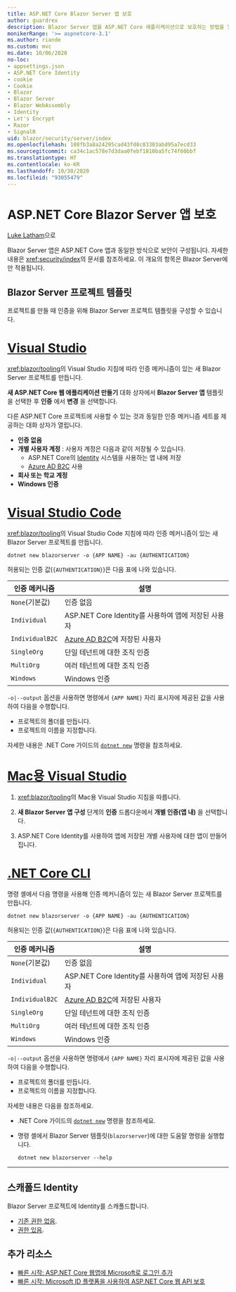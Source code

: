 ```yaml
---
title: ASP.NET Core Blazor Server 앱 보호
author: guardrex
description: Blazor Server 앱을 ASP.NET Core 애플리케이션으로 보호하는 방법을 알아봅니다.
monikerRange: '>= aspnetcore-3.1'
ms.author: riande
ms.custom: mvc
ms.date: 10/06/2020
no-loc:
- appsettings.json
- ASP.NET Core Identity
- cookie
- Cookie
- Blazor
- Blazor Server
- Blazor WebAssembly
- Identity
- Let's Encrypt
- Razor
- SignalR
uid: blazor/security/server/index
ms.openlocfilehash: 108fb3a8a24295cad43fd8c83303abd95a7ecd33
ms.sourcegitcommit: ca34c1ac578e7d3daa0febf1810ba5fc74f60bbf
ms.translationtype: HT
ms.contentlocale: ko-KR
ms.lasthandoff: 10/30/2020
ms.locfileid: "93055479"
---
```

# <a name="secure-aspnet-core-no-locblazor-server-apps"></a>ASP.NET Core Blazor Server 앱 보호

[Luke Latham](https://github.com/guardrex)으로

Blazor Server 앱은 ASP.NET Core 앱과 동일한 방식으로 보안이 구성됩니다. 자세한 내용은 <xref:security/index>의 문서를 참조하세요. 이 개요의 항목은 Blazor Server에만 적용됩니다.

## <a name="no-locblazor-server-project-template"></a>Blazor Server 프로젝트 템플릿

프로젝트를 만들 때 인증을 위해 Blazor Server 프로젝트 템플릿을 구성할 수 있습니다.

# <a name="visual-studio"></a>[Visual Studio](#tab/visual-studio)

<xref:blazor/tooling>의 Visual Studio 지침에 따라 인증 메커니즘이 있는 새 Blazor Server 프로젝트를 만듭니다.

**새 ASP.NET Core 웹 애플리케이션 만들기** 대화 상자에서 **Blazor Server 앱** 템플릿을 선택한 후 **인증** 에서 **변경** 을 선택합니다.

다른 ASP.NET Core 프로젝트에 사용할 수 있는 것과 동일한 인증 메커니즘 세트를 제공하는 대화 상자가 열립니다.

* **인증 없음**
* **개별 사용자 계정** : 사용자 계정은 다음과 같이 저장될 수 있습니다.
  * ASP.NET Core의 [Identity](xref:security/authentication/identity) 시스템을 사용하는 앱 내에 저장
  * [Azure AD B2C](xref:security/authentication/azure-ad-b2c) 사용
* **회사 또는 학교 계정**
* **Windows 인증**

# <a name="visual-studio-code"></a>[Visual Studio Code](#tab/visual-studio-code)

<xref:blazor/tooling>의 Visual Studio Code 지침에 따라 인증 메커니즘이 있는 새 Blazor Server 프로젝트를 만듭니다.

```dotnetcli
dotnet new blazorserver -o {APP NAME} -au {AUTHENTICATION}
```

허용되는 인증 값(`{AUTHENTICATION}`)은 다음 표에 나와 있습니다.

| 인증 메커니즘 | 설명 |
| ------------------------ | ----------- |
| `None`(기본값)         | 인증 없음 |
| `Individual`             | ASP.NET Core Identity를 사용하여 앱에 저장된 사용자 |
| `IndividualB2C`          | [Azure AD B2C](xref:security/authentication/azure-ad-b2c)에 저장된 사용자 |
| `SingleOrg`              | 단일 테넌트에 대한 조직 인증 |
| `MultiOrg`               | 여러 테넌트에 대한 조직 인증 |
| `Windows`                | Windows 인증 |

`-o|--output` 옵션을 사용하면 명령에서 `{APP NAME}` 자리 표시자에 제공된 값을 사용하여 다음을 수행합니다.

* 프로젝트의 폴더를 만듭니다.
* 프로젝트의 이름을 지정합니다.

자세한 내용은 .NET Core 가이드의 [`dotnet new`](/dotnet/core/tools/dotnet-new) 명령을 참조하세요.

# <a name="visual-studio-for-mac"></a>[Mac용 Visual Studio](#tab/visual-studio-mac)

1. <xref:blazor/tooling>의 Mac용 Visual Studio 지침을 따릅니다.

1. **새 Blazor Server 앱 구성** 단계의 **인증** 드롭다운에서 **개별 인증(앱 내)** 을 선택합니다.

1. ASP.NET Core Identity를 사용하여 앱에 저장된 개별 사용자에 대한 앱이 만들어집니다.

# <a name="net-core-cli"></a>[.NET Core CLI](#tab/netcore-cli/)

명령 셸에서 다음 명령을 사용해 인증 메커니즘이 있는 새 Blazor Server 프로젝트를 만듭니다.

```dotnetcli
dotnet new blazorserver -o {APP NAME} -au {AUTHENTICATION}
```

허용되는 인증 값(`{AUTHENTICATION}`)은 다음 표에 나와 있습니다.

| 인증 메커니즘 | 설명 |
| ------------------------ | ----------- |
| `None`(기본값)         | 인증 없음 |
| `Individual`             | ASP.NET Core Identity를 사용하여 앱에 저장된 사용자 |
| `IndividualB2C`          | [Azure AD B2C](xref:security/authentication/azure-ad-b2c)에 저장된 사용자 |
| `SingleOrg`              | 단일 테넌트에 대한 조직 인증 |
| `MultiOrg`               | 여러 테넌트에 대한 조직 인증 |
| `Windows`                | Windows 인증 |

`-o|--output` 옵션을 사용하면 명령에서 `{APP NAME}` 자리 표시자에 제공된 값을 사용하여 다음을 수행합니다.

* 프로젝트의 폴더를 만듭니다.
* 프로젝트의 이름을 지정합니다.

자세한 내용은 다음을 참조하세요.

* .NET Core 가이드의 [`dotnet new`](/dotnet/core/tools/dotnet-new) 명령을 참조하세요.
* 명령 셸에서 Blazor Server 템플릿(`blazorserver`)에 대한 도움말 명령을 실행합니다.

  ```dotnetcli
  dotnet new blazorserver --help
  ```

---

## <a name="scaffold-no-locidentity"></a>스캐폴드 Identity

Blazor Server 프로젝트에 Identity를 스캐폴드합니다.

* [기존 권한 없음](xref:security/authentication/scaffold-identity#scaffold-identity-into-a-blazor-server-project-without-existing-authorization).
* [권한 있음](xref:security/authentication/scaffold-identity#scaffold-identity-into-a-blazor-server-project-with-authorization).

## <a name="additional-resources"></a>추가 리소스

* [빠른 시작: ASP.NET Core 웹앱에 Microsoft로 로그인 추가](/azure/active-directory/develop/quickstart-v2-aspnet-core-webapp)
* [빠른 시작: Microsoft ID 플랫폼을 사용하여 ASP.NET Core 웹 API 보호](/azure/active-directory/develop/quickstart-v2-aspnet-core-web-api)
